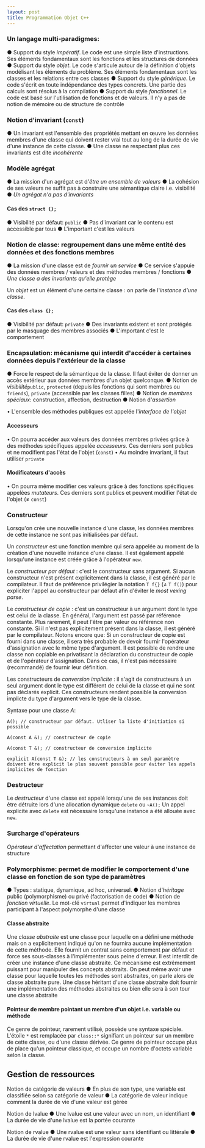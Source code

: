 ```yaml
---
layout: post
title: Programmation Objet C++
---
```


### Un langage multi-paradigmes:
● Support du style *impératif*. Le code est une simple liste d'instructions. Ses éléments fondamentaux sont les fonctions et les structures de données
● Support du style *objet*. Le code s'articule autour de la définition d'objets modélisant les éléments du problème. Ses éléments fondamentaux sont les classes et les relations entre ces classes
● Support du style *générique*. Le code s'écrit en toute indépendance des types concrets. Une partie des calculs sont résolus à la compilation
● Support du style *fonctionnel*. Le code est basé sur l'utilisation de fonctions et de valeurs. Il n'y a pas de notion de mémoire ou de structure de contrôle

### Notion d'invariant (`const`)
● Un invariant est l'ensemble des propriétés mettant en œuvre les données membres d'une classe qui doivent rester vrai tout au long de la durée de vie d'une instance de cette classe.
● Une classe ne respectant plus ces invariants est dite *incohérente*

### Modèle agrégat
● La mission d'un agrégat est d'*être un ensemble de valeurs*
● La cohésion de ses valeurs ne suffit pas à construire une sémantique claire i.e. visibilité
● *Un agrégat n'a pas d'invariants*

#### Cas des `struct {};`
● Visibilité par défaut: `public`
● Pas d'invariant car le contenu est accessible par tous
● L'important c'est les valeurs

### Notion de classe: regroupement dans une même entité des données et des fonctions membres
● La mission d'une classe est de *fournir un service*
● Ce service s'appuie des données membres / valeurs et des méthodes membres / fonctions
● *Une classe a des invariants qu'elle protège*

Un *objet* est un élément d'une certaine classe : on parle de l'*instance d'une classe*.

#### Cas des `class {};`
● Visibilité par défaut: `private`
● Des invariants existent et sont protégés par le masquage des membres associés
● L'important c'est le comportement

### Encapsulation: mécanisme qui interdit d'accéder à certaines données depuis l'extérieur de la classe
● Force le respect de la sémantique de la classe. Il faut éviter de donner un accès extérieur aux données membres d'un objet quelconque.
● Notion de *visibilité*`public`, `protected` (depuis les fonctions qui sont membres ou `friends`), `private` (accessible par les classes filles)
● Notion de *membres spéciaux*: construction, affection, destruction
● Notion d'*assertion*

• L'ensemble des méthodes publiques est appelée l'*interface de l'objet*

#### Accesseurs
• On pourra accéder aux valeurs des données membres privées grâce à des méthodes spécifiques appelée *accesseurs*. Ces derniers sont publics et ne modifient pas l'état de l'objet (`const`)
• Au moindre invariant, il faut utiliser `private`
#### Modificateurs d'accès
• On pourra même modifier ces valeurs grâce à des fonctions spécifiques appelées *mutateurs*. Ces derniers sont publics et peuvent modifier l'état de l'objet ($\neq$ `const`)

### Constructeur

Lorsqu'on crée une nouvelle instance d'une classe, les données membres de cette instance ne sont pas initialisées par défaut. 

Un *constructeur* est une fonction membre qui sera appelée au moment de la création d'une nouvelle instance d'une classe. Il est également appelé lorsqu'une instance est créée grâce à l'opérateur `new`.

Le *constructeur par défaut* : c'est le constructeur sans argument. Si aucun constructeur n'est présent explicitement dans la classe, il est généré par le compilateur. Il faut de préférence privilégier la notation `T f{}` ($\neq$ `T f()`) pour expliciter l'appel au constructeur par défaut afin d'éviter le *most vexing parse*.

Le *constructeur de copie* : c'est un constructeur à un argument dont le type est celui de la classe. En général, l'argument est passé par référence constante. Plus rarement, il peut l'être par valeur ou référence non constante. Si il n'est pas explicitement présent dans la classe, il est généré par le compilateur. Notons encore que:
Si un constructeur de copie est fourni dans une classe, il sera très probable de devoir fournir l'opérateur d'assignation avec le même type d'argument.
Il est possible de rendre une classe non copiable en privatisant la déclaration du constructeur de copie et de l'opérateur d'assignation. Dans ce cas, il n'est pas nécessaire (recommandé) de fournir leur définition.

Les constructeurs de *conversion implicite* : il s'agit de constructeurs à un seul argument dont le type est différent de celui de la classe et qui ne sont pas déclarés explicit. Ces constructeurs rendent possible la conversion implicte du type d'argument vers le type de la classe.

Syntaxe pour une classe $A$:

`A(); // constructeur par défaut. Utliser la liste d'initiation si possible `

`A(const A &); // constructeur de copie`

`A(const T &); // constructeur de conversion implicite`

`explicit A(const T &); // les constructeurs à un seul paramètre doivent être explicit le plus souvent possible pour éviter les appels implicites de fonction`

### Destructeur

Le *destructeur* d'une classe est appelé lorsqu'une de ses instances doit être détruite lors d'une allocation dynamique `delete` ou `~A();`
Un appel explicite avec `delete` est nécessaire lorsqu'une instance a été allouée avec `new`.

### Surcharge d'opérateurs

*Opérateur d'affectation* permettant d'affecter une valeur à une instance de structure

### Polymorphisme: permet de modifier le comportement d'une classe en fonction de son type de paramètres
● Types : statique, dynamique, ad hoc, universel.
● Notion d'*héritage* public (polymorphisme) ou privé (factorisation de code)
● Notion de *fonction virtuelle*. Le mot-clé `virtual` permet d'indiquer les membres participant à l'aspect polymorphe d'une classe

#### Classe abstraite

Une *classe abstraite* est une classe pour laquelle on a défini une méthode mais on a explicitement indiqué qu'on ne fournira aucune implémentation de cette méthode. Elle fournit un contrat sans comportement par défaut et force ses sous-classes à l'implémenter sous peine d'erreur. Il est interdit de créer une instance d'une classe abstraite. Ce mécanisme est extrêmement puissant pour manipuler des concepts abstraits. On peut même avoir une classe pour laquelle toutes les méthodes sont abstraites, on parle alors de classe abstraite pure. Une classe héritant d'une classe abstraite doit fournir une implémentation des méthodes abstraites ou bien elle sera à son tour une classe abstraite

#### Pointeur de membre pointant un membre d'un objet i.e. variable ou méthode

Ce genre de pointeur, rarement utilisé, possède une syntaxe spéciale. L'étoile `*` est remplacée par `class::*` signifiant un pointeur sur un membre de cette classe, ou d'une classe dérivée. Ce genre de pointeur occupe plus de place qu'un pointeur classique, et occupe un nombre d'octets variable selon la classe.

## Gestion de ressources

Notion de catégorie de valeurs
● En plus de son type, une variable est classifiée selon sa catégorie de valeur
● La catégorie de valeur indique comment la durée de vie d'une valeur est gérée

Notion de lvalue
● Une lvalue est une valeur avec un nom, un identifiant
● La durée de vie d'une lvalue est la portée courante

Notion de rvalue
● Une rvalue est une valeur sans identifiant ou littérale
● La durée de vie d'une rvalue est l'expression courante
